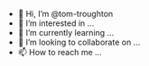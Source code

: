 - 👋 Hi, I’m @tom-troughton
- 👀 I’m interested in ...
- 🌱 I’m currently learning ...
- 💞️ I’m looking to collaborate on ...
- 📫 How to reach me ...

<!---
tom-troughton/tom-troughton is a ✨ special ✨ repository because its `README.md` (this file) appears on your GitHub profile.
You can click the Preview link to take a look at your changes.
--->
